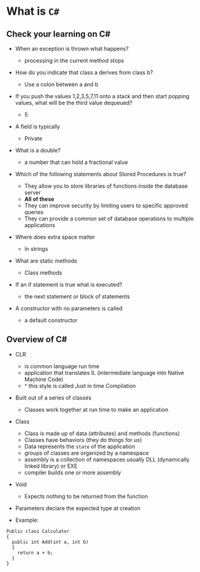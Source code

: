 # What is `C#`

## Check your learning on C#

* When an exception is thrown what happens?
  * processing in the current method stops

* How do you indicate that class a derives from class b?
  * Use a colon between a and b

* If you push the values 1,2,3,5,7,11 onto a stack and then start popping values, what will be the third value dequeued?
  * 5

* A field is typically
  * Private

* What is a double?
  * a number that can hold a  fractional value

* Which of the following statements about Stored Procedures is true?
  * They allow you to store libraries of functions inside the database server
  *  **All of these**
  *  They can improve security by limiting users to specific approved queries
  *  They can provide a common set of database operations to multiple applications

* Where does extra space matter
  * In strings

* What are static methods
  * Class methods

* If an if statement is true what is executed?
  * the next statement or block of statements

* A constructor with no parameters is called
  * a default constructor

## Overview of C#

* CLR
  * is common language run time
  * application that translates IL (intermediate language into Native Machine Code)
  * ^ this style is called Just in time Compilation

* Built out of a series of classes
  * Classes work together at run time to make an application

* Class
  * Class is made up of data (attributes) and methods (functions)
  * Classes have behaviors (they do things for us)
  * Data represents the `state` of the application  
  * groups of classes are organized by a namespace
  * assembly is a collection of namespaces usually DLL (dynamically linked library) or EXE
  * compiler builds one or more assembly

* Void
  * Expects nothing to be returned from the function

* Parameters declare the expected type at creation

* Example:

```(C#)
Public class Calculator
{
  public int Add(int a, int b)
  {
    return a + b;
  }
}
```